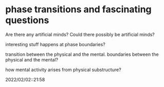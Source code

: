 
# phase transitions and fascinating questions

Are there any artificial minds? Could there possibly be artificial minds?


interesting stuff happens at phase boundaries?

transition between the physical and the mental. boundaries between the physical and the mental?

how mental activity arises from physical substructure?


2022/02/02::21:58